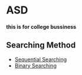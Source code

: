 # ASD
#### this is for college bussiness
## Searching Method
+ [Sequential Searching](https://github.com/GoTadashi/ASD/blob/main/Searching-Method/Sequential-Searching.c)
+ [Binary Searching](https://github.com/GoTadashi/ASD/blob/main/Searching-Method/Binary-Searching.c)

